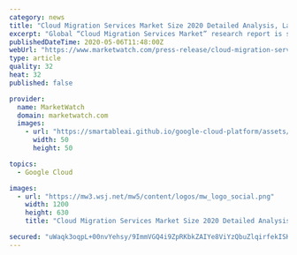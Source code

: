 ```yaml
---
category: news
title: "Cloud Migration Services Market Size 2020 Detailed Analysis, Latest Trends, Types, Applications, Growth Factor and Forecast to 2026"
excerpt: "Global “Cloud Migration Services Market” research report is segmented for proper understanding. The report provides"
publishedDateTime: 2020-05-06T11:48:00Z
webUrl: "https://www.marketwatch.com/press-release/cloud-migration-services-market-size-2020-detailed-analysis-latest-trends-types-applications-growth-factor-and-forecast-to-2026-2020-05-06"
type: article
quality: 32
heat: 32
published: false

provider:
  name: MarketWatch
  domain: marketwatch.com
  images:
    - url: "https://smartableai.github.io/google-cloud-platform/assets/images/organizations/marketwatch.com-50x50.jpg"
      width: 50
      height: 50

topics:
  - Google Cloud

images:
  - url: "https://mw3.wsj.net/mw5/content/logos/mw_logo_social.png"
    width: 1200
    height: 630
    title: "Cloud Migration Services Market Size 2020 Detailed Analysis, Latest Trends, Types, Applications, Growth Factor and Forecast to 2026"

secured: "uWaqk3oqpL+00nvYehsy/9ImmVGQ4i9ZpRKbkZAIYe8ViYzQbuZlqirfekISK45smiMLc9PtYVINk7FT+XGJ+DjEXbs5oxZxB64AI2lE2fpakn9iwIp201vWgWqsRiDWg2nzk3pVRDCdFoxBhsGcSkw1rp+C3yMxyfKG3WWcBi2BUDsNv3lV4l3ACKwvRoh3KToJzz7/Zig064+Iu3R9zFjxZ4CjQ2XbEsVINQfk6WZyJiWo6Ba0D/nKZWvCvx26vzVm3RCkG96jZj8Cj+dhfElVeEN404pRTG0e4Sv9Ig1g14O3kMSCUBVDwjTM6RUB;zD/61UBu/iWD1jVp9CfYkg=="
---
```


